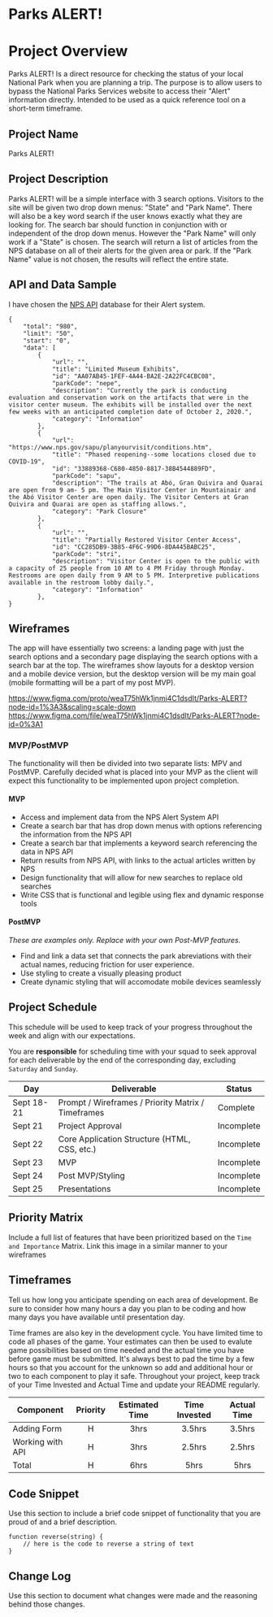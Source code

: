 # Parks ALERT!

# Project Overview

Parks ALERT! Is a direct resource for checking the status of your local National Park when you are planning a trip. The purpose is to allow users to bypass the National Parks Services website to access their "Alert" information directly. Intended to be used as a quick reference tool on a short-term timeframe.

## Project Name

Parks ALERT!

## Project Description

Parks ALERT! will be a simple interface with 3 search options. Visitors to the site will be given two drop down menus: "State" and "Park Name". There will also be a key word search if the user knows exactly what they are looking for. The search bar should function in conjunction with or independent of the drop down menus. However the "Park Name" will only work if a "State" is chosen. The search will return a list of articles from the NPS database on all of their alerts for the given area or park. If the "Park Name" value is not chosen, the results will reflect the entire state. 


## API and Data Sample

I have chosen the [NPS API](https://developer.nps.gov/api/v1/alerts?stateCode=&api_key=h8NDokUnuZXPqh77nLY0qfs7oRjNuYXJvhq3dbqG) database for their Alert system.

```
{
    "total": "980",
    "limit": "50",
    "start": "0",
    "data": [
        {
            "url": "",
            "title": "Limited Museum Exhibits",
            "id": "AA07AB45-1FEF-4A44-BA2E-2A22FC4CBC08",
            "parkCode": "nepe",
            "description": "Currently the park is conducting evaluation and conservation work on the artifacts that were in the visitor center museum. The exhibits will be installed over the next few weeks with an anticipated completion date of October 2, 2020.",
            "category": "Information"
        },
        {
            "url": "https://www.nps.gov/sapu/planyourvisit/conditions.htm",
            "title": "Phased reopening--some locations closed due to COVID-19",
            "id": "33889368-C680-4850-8817-38B4544889FD",
            "parkCode": "sapu",
            "description": "The trails at Abó, Gran Quivira and Quarai are open from 9 am- 5 pm. The Main Visitor Center in Mountainair and the Abó Visitor Center are open daily. The Visitor Centers at Gran Quivira and Quarai are open as staffing allows.",
            "category": "Park Closure"
        },
        {
            "url": "",
            "title": "Partially Restored Visitor Center Access",
            "id": "CC285DB9-3B85-4F6C-99D6-8DA445BABC25",
            "parkCode": "stri",
            "description": "Visitor Center is open to the public with a capacity of 25 people from 10 AM to 4 PM Friday through Monday. Restrooms are open daily from 9 AM to 5 PM. Interpretive publications available in the restroom lobby daily.",
            "category": "Information"
        },
}
```

## Wireframes

The app will have essentially two screens: a landing page with just the search options and a secondary page displaying the search options with a search bar at the top. The wireframes show layouts for a desktop version and a mobile device version, but the desktop version will be my main goal (mobile formatting will be a part of my post MVP).

https://www.figma.com/proto/weaT75hWk1jnmi4C1dsdIt/Parks-ALERT?node-id=1%3A3&scaling=scale-down
https://www.figma.com/file/weaT75hWk1jnmi4C1dsdIt/Parks-ALERT?node-id=0%3A1

### MVP/PostMVP

The functionality will then be divided into two separate lists: MPV and PostMVP.  Carefully decided what is placed into your MVP as the client will expect this functionality to be implemented upon project completion.  

#### MVP 

- Access and implement data from the NPS Alert System API 
- Create a search bar that has drop down menus with options referencing the information from the NPS API
- Create a search bar that implements a keyword search referencing the data in NPS API
- Return results from NPS API, with links to the actual articles written by NPS
- Design functionality that will allow for new searches to replace old searches 
- Write CSS that is functional and legible using flex and dynamic response tools

#### PostMVP  
*These are examples only. Replace with your own Post-MVP features.*

- Find and link a data set that connects the park abreviations with their actual names, reducing friction for user experience.
- Use styling to create a visually pleasing product
- Create dynamic styling that will accomodate mobile devices seamlessly

## Project Schedule

This schedule will be used to keep track of your progress throughout the week and align with our expectations.  

You are **responsible** for scheduling time with your squad to seek approval for each deliverable by the end of the corresponding day, excluding `Saturday` and `Sunday`.

|  Day | Deliverable | Status
|---|---| ---|
|Sept 18-21| Prompt / Wireframes / Priority Matrix / Timeframes | Complete
|Sept 21| Project Approval | Incomplete
|Sept 22| Core Application Structure (HTML, CSS, etc.) | Incomplete
|Sept 23| MVP | Incomplete
|Sept 24| Post MVP/Styling | Incomplete
|Sept 25| Presentations | Incomplete

## Priority Matrix

Include a full list of features that have been prioritized based on the `Time and Importance` Matrix.  Link this image in a similar manner to your wireframes

## Timeframes

Tell us how long you anticipate spending on each area of development. Be sure to consider how many hours a day you plan to be coding and how many days you have available until presentation day.

Time frames are also key in the development cycle.  You have limited time to code all phases of the game.  Your estimates can then be used to evalute game possibilities based on time needed and the actual time you have before game must be submitted. It's always best to pad the time by a few hours so that you account for the unknown so add and additional hour or two to each component to play it safe. Throughout your project, keep track of your Time Invested and Actual Time and update your README regularly.

| Component | Priority | Estimated Time | Time Invested | Actual Time |
| --- | :---: |  :---: | :---: | :---: |
| Adding Form | H | 3hrs| 3.5hrs | 3.5hrs |
| Working with API | H | 3hrs| 2.5hrs | 2.5hrs |
| Total | H | 6hrs| 5hrs | 5hrs |

## Code Snippet

Use this section to include a brief code snippet of functionality that you are proud of and a brief description.  

```
function reverse(string) {
	// here is the code to reverse a string of text
}
```

## Change Log
 Use this section to document what changes were made and the reasoning behind those changes.  
